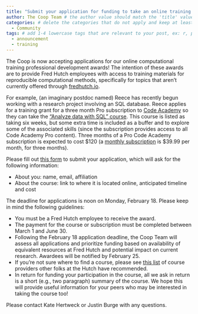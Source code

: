 ```yaml
---
title: "Submit your application for funding to take an online training course of your choosing!" # replace with the title of your post, a short catchy description to entice readers
author: The Coop Team # the author value should match the 'title' value of your contributor file located here /gh-pages/_contributors. If you do not have a contributor file, please feel free to make one or contact one of our team members to assist you.
categories: # delete the categories that do not apply and keep at least one
  - Community
tags: # add 1-4 lowercase tags that are relevant to your post, ex: r, python, genomics, workflows
  - announcement
  - training
---
```


The Coop is now accepting applications for our online computational training professional development awards! The intention of these awards are to provide Fred Hutch employees with access to training materials for reproducible computational methods, specifically for topics that aren’t currently offered through [fredhutch.io](http://www.fredhutch.io). 

For example, (an imaginary postdoc named) Reece has recently begun working with a research project involving an SQL database. Reece applies for a training grant for a three month Pro subscription to [Code Academy](https://www.codecademy.com) so they can take the [“Analyze data with SQL” course](https://www.codecademy.com/learn/paths/analyze-data-with-sql). This course is listed as taking six weeks, but some extra time is included as a buffer and to explore some of the associated skills (since the subscription provides access to all Code Academy Pro content). Three months of a Pro Code Academy subscription is expected to cost $120 (a [monthly subscription](https://www.codecademy.com/pricing) is $39.99 per month, for three months).

Please fill out [this form](https://docs.google.com/forms/d/e/1FAIpQLScwxpSP6WDngZ_P3OUHSgEsvUshDRPODfCSWnvBbyS-0IenSQ/viewform?usp=sf_link) to submit your application, which will ask for the following information:
- About you: name, email, affiliation
- About the course: link to where it is located online, anticipated timeline and cost

The deadline for applications is noon on Monday, February 18. Please keep in mind the following guidelines:
- You must be a Fred Hutch employee to receive the award.
- The payment for the course or subscription must be completed between March 1 and June 30.
- Following the February 18 application deadline, the Coop Team will assess all applications and prioritize funding based on availability of equivalent resources at Fred Hutch and potential impact on current research. Awardees will be notified by February 25.
- If you’re not sure where to find a course, please see [this list](https://sciwiki.fredhutch.org/scicomputing/reference_training/#resources-on-the-web) of course providers other folks at the Hutch have recommended.
- In return for funding your participation in the course, all we ask in return is a short (e.g., two paragraph) summary of the course. We hope this will provide useful information for your peers who may be interested in taking the course too!

Please contact Kate Hertweck or Justin Burge with any questions. 
